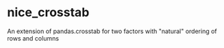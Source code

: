 # nice_crosstab
An extension of pandas.crosstab for two factors with "natural" ordering of rows and columns
